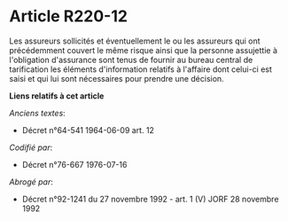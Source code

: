 # Article R220-12

Les assureurs sollicités et éventuellement le ou les assureurs qui ont précédemment couvert le même risque ainsi que la
personne assujettie à l'obligation d'assurance sont tenus de fournir au bureau central de tarification les éléments
d'information relatifs à l'affaire dont celui-ci est saisi et qui lui sont nécessaires pour prendre une décision.

**Liens relatifs à cet article**

_Anciens textes_:

  - Décret n°64-541 1964-06-09 art. 12

_Codifié par_:

  - Décret n°76-667 1976-07-16

_Abrogé par_:

  - Décret n°92-1241 du 27 novembre 1992 - art. 1 (V) JORF 28 novembre 1992
